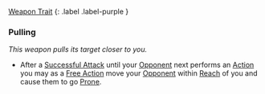 
[Weapon Trait](Game/Core/Weapon-Traits)
{: .label .label-purple }

### Pulling
*This weapon pulls its target closer to you.*
* After a [Successful Attack](Game/Core/Terminology#Successful%20Attack) until your [Opponent](Game/Core/Terminology#Opponent) next performs an [Action](Game/Core/Terminology#Action) you may as a [Free Action](Game/Core/Terminology#Free%20Action) move your [Opponent](Game/Core/Terminology#Opponent) within [Reach](Game/Core/Movement#Reach) of you and cause them to go [Prone](Game/Core/Effects#Prone).